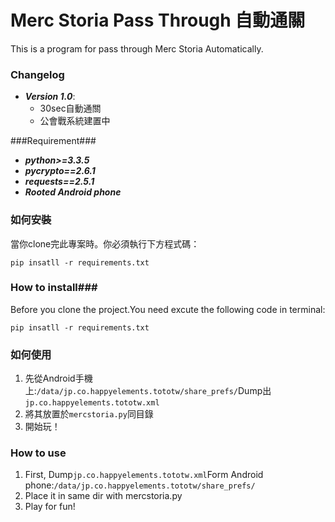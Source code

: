 Merc Storia Pass Through 自動通關
=============
This is a program for pass through Merc Storia Automatically.

### Changelog ###
* ***Version 1.0***:
	* 30sec自動通關
	* 公會戰系統建置中

###Requirement###
* ***python>=3.3.5***
* ***pycrypto==2.6.1***
* ***requests==2.5.1***
* ***Rooted Android phone***
	
### 如何安裝 ###
當你clone完此專案時。你必須執行下方程式碼：

	pip insatll -r requirements.txt

### How to install###
Before you clone the project.You need excute the following code in terminal:

	pip insatll -r requirements.txt
	
### 如何使用 ###
1. 先從Android手機上:```/data/jp.co.happyelements.tototw/share_prefs/```Dump出```jp.co.happyelements.tototw.xml```
2. 將其放置於```mercstoria.py```同目錄
3. 開始玩！

### How to use ###
1. First, Dump```jp.co.happyelements.tototw.xml```Form Android phone:```/data/jp.co.happyelements.tototw/share_prefs/```
2. Place it in same dir with mercstoria.py
3. Play for fun!






